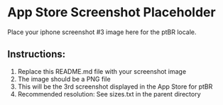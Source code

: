 # App Store Screenshot Placeholder

Place your iphone screenshot #3 image here for the ptBR locale.

## Instructions:
1. Replace this README.md file with your screenshot image
2. The image should be a PNG file
3. This will be the 3rd screenshot displayed in the App Store for ptBR
4. Recommended resolution: See sizes.txt in the parent directory
